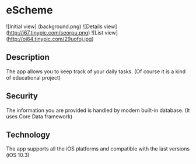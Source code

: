 # eScheme

![Initial view]
(background.png)
![Details view]
(http://i67.tinypic.com/seorpu.png)
![List view]
(http://oi64.tinypic.com/29uofoj.jpg)

## Description

The app allows you to keep track of your daily tasks. (Of course it is a kind of educational project)

## Security

The information you are provided is handled by modern built-in database. (It uses Core Data framework)

## Technology

The app supports all the iOS platforms and compatible with the last versions (iOS 10.3)

